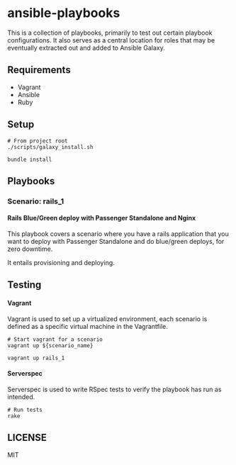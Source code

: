 # ansible-playbooks

This is a collection of playbooks, primarily to test out certain playbook configurations. It also serves as a central location for roles that may be eventually extracted out and added to Ansible Galaxy.

## Requirements

- Vagrant
- Ansible
- Ruby

## Setup

```
# From project root
./scripts/galaxy_install.sh

bundle install
```

## Playbooks

### Scenario: rails_1
#### Rails Blue/Green deploy with Passenger Standalone and Nginx

This playbook covers a scenario where you have a rails application that you want to deploy with Passenger Standalone and do blue/green deploys, for zero downtime.

It entails provisioning and deploying.

## Testing

#### Vagrant

Vagrant is used to set up a virtualized environment, each scenario is defined as a specific virtual machine in the Vagrantfile.

```
# Start vagrant for a scenario
vagrant up ${scenario_name}

vagrant up rails_1
```

#### Serverspec

Serverspec is used to write RSpec tests to verify the playbook has run as intended.

```
# Run tests
rake
```

## LICENSE

MIT
